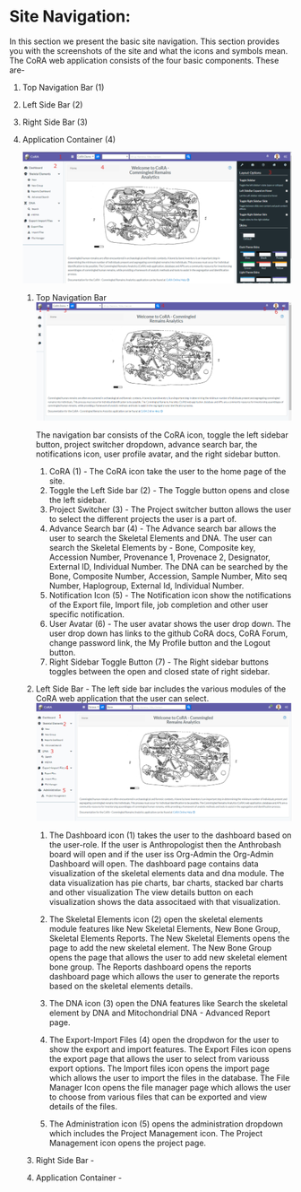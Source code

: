 # Site Navigation:
In this section we present the basic site navigation. This section provides you with the screenshots of the site and what the icons and symbols mean.
The CoRA web application consists of the four basic components. These are-
1. Top Navigation Bar (1)
2. Left Side Bar (2)
3. Right Side Bar (3)
4. Application Container (4)


   ![Welcome Screen](../images/site_navigation/Welcome%20Screen.png)
   1. Top Navigation Bar
   ![Top Navigation Bar](../images/site_navigation/Navigation%20bar.png)
   
        The navigation bar consists of the CoRA icon, toggle the left sidebar button, project switcher dropdown, advance search bar, the notifications icon, user profile avatar, and the right sidebar button.
        
         1. CoRA (1) - The CoRA icon take the user to the home page of the site.
         2. Toggle the Left Side bar (2) - The Toggle button opens and close the left sidebar.
         3. Project Switcher (3) - The Project switcher button allows the user to select the different projects the user is a part of.
         4. Advance Search bar (4) - The Advance search bar allows the user to search the Skeletal Elements and DNA. The user can search the Skeletal Elements by - Bone, Composite key, Accession Number, Provenance 1, Provenace 2, Designator, External ID, Individual Number.
          The DNA can be searched by the Bone, Composite Number, Accession, Sample Number, Mito seq Number, Haplogroup, External Id, Individual Number.                            
         5. Notification Icon (5) - The Notification icon show the notifications of the Export file, Import file, job completion and other user specific notification.
         6. User Avatar (6) - The user avatar shows the user drop down. The user drop down has links to the github CoRA docs, CoRA Forum, change password link, the My Profile button and the Logout button. 
         7. Right Sidebar Toggle Button (7) - The Right sidebar buttons toggles between the open and closed state of right sidebar.  
   2. Left Side Bar - The left side bar includes the various modules of the CoRA web application that the user can select. 
    ![LeftsideBar](../images/site_navigation/leftsidebar_anthro.png) 
        1. The Dashboard icon (1) takes the user to the dashboard based on the user-role. If the user is Anthropologist then the Anthrobash board will open and if the user iss Org-Admin the Org-Admin Dashboard will open.
     The dashboard page contains data visualization of the skeletal elements data and dna module. 
     The data visualization has pie charts, bar charts, stacked bar charts and other visualization
     The view details button on each visualization shows the data associtaed with that visualization.
     
        2. The Skeletal Elements icon (2) open the skeletal elements module features like New Skeletal Elements, New Bone Group, Skeletal Elements Reports. The New Skeletal Elements opens the page to add the new skeletal element. The New Bone Group opens the page that allows the user to add new skeletal element bone group.
        The Reports dashboard opens the reports dashboard page which allows the user to generate the reports based on the skeletal elements details.
        
        3. The DNA icon (3) open the DNA features like Search the skeletal element by DNA and Mitochondrial DNA - Advanced Report page. 
        
        4. The Export-Import Files (4) open the dropdwon for the user to show the export and import features. The Export Files icon opens the export page that allows the user to select from variouss export options.
        The Import files icon opens the import page which allows the user to import the files in the database.
        The File Manager Icon opens the file manager page which allows the user to choose from various files that can be exported and view details of the files.
        
        5. The Administration icon (5) opens the administration dropdown which includes the Project Management icon. The Project Management icon opens the project page.
   
   3. Right Side Bar - 
   
   4. Application Container -
   

